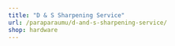 ```yaml
---
title: "D & S Sharpening Service"
url: /paraparaumu/d-and-s-sharpening-service/
shop: hardware
---
```

